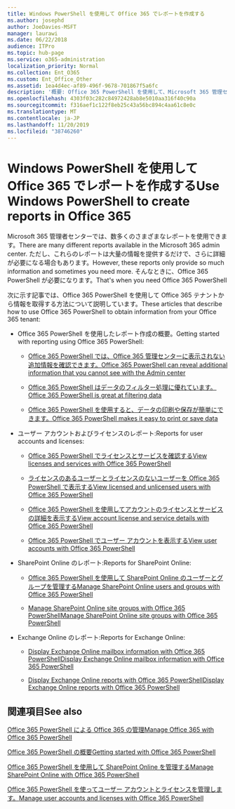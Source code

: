 ```yaml
---
title: Windows PowerShell を使用して Office 365 でレポートを作成する
ms.author: josephd
author: JoeDavies-MSFT
manager: laurawi
ms.date: 06/22/2018
audience: ITPro
ms.topic: hub-page
ms.service: o365-administration
localization_priority: Normal
ms.collection: Ent_O365
ms.custom: Ent_Office_Other
ms.assetid: 1ea4d4ec-af89-496f-9678-701867f5a6fc
description: '概要: Office 365 PowerShell を使用して、Microsoft 365 管理センターでは作成できないレポートを作成します。'
ms.openlocfilehash: 4303f03c282c84972428ab8e5010aa316f40c90a
ms.sourcegitcommit: f316aef1c122f8eb25c43a56bc894c4aa61c8e0c
ms.translationtype: MT
ms.contentlocale: ja-JP
ms.lasthandoff: 11/20/2019
ms.locfileid: "38746260"
---
```

# <a name="use-windows-powershell-to-create-reports-in-office-365"></a><span data-ttu-id="97f6e-103">Windows PowerShell を使用して Office 365 でレポートを作成する</span><span class="sxs-lookup"><span data-stu-id="97f6e-103">Use Windows PowerShell to create reports in Office 365</span></span>

<span data-ttu-id="97f6e-104">Microsoft 365 管理者センターでは、数多くのさまざまなレポートを使用できます。</span><span class="sxs-lookup"><span data-stu-id="97f6e-104">There are many different reports available in the Microsoft 365 admin center.</span></span> <span data-ttu-id="97f6e-105">ただし、これらのレポートは大量の情報を提供するだけで、さらに詳細が必要になる場合もあります。</span><span class="sxs-lookup"><span data-stu-id="97f6e-105">However, these reports only provide so much information and sometimes you need more.</span></span> <span data-ttu-id="97f6e-106">そんなときに、Office 365 PowerShell が必要になります。</span><span class="sxs-lookup"><span data-stu-id="97f6e-106">That's when you need Office 365 PowerShell</span></span>
  
<span data-ttu-id="97f6e-107">次に示す記事では、Office 365 PowerShell を使用して Office 365 テナントから情報を取得する方法について説明しています。</span><span class="sxs-lookup"><span data-stu-id="97f6e-107">These articles that describe how to use Office 365 PowerShell to obtain information from your Office 365 tenant:</span></span>
  
- <span data-ttu-id="97f6e-108">Office 365 PowerShell を使用したレポート作成の概要。</span><span class="sxs-lookup"><span data-stu-id="97f6e-108">Getting started with reporting using Office 365 PowerShell:</span></span>
    
  - [<span data-ttu-id="97f6e-109">Office 365 PowerShell では、Office 365 管理センターに表示されない追加情報を確認できます。</span><span class="sxs-lookup"><span data-stu-id="97f6e-109">Office 365 PowerShell can reveal additional information that you cannot see with the Admin center</span></span>](https://technet.microsoft.com/library/dn568034.aspx#reveal)
    
  - [<span data-ttu-id="97f6e-110">Office 365 PowerShell はデータのフィルター処理に優れています。</span><span class="sxs-lookup"><span data-stu-id="97f6e-110">Office 365 PowerShell is great at filtering data</span></span>](https://technet.microsoft.com/library/dn568034.aspx#filter)
    
  - [<span data-ttu-id="97f6e-111">Office 365 PowerShell を使用すると、データの印刷や保存が簡単にできます。</span><span class="sxs-lookup"><span data-stu-id="97f6e-111">Office 365 PowerShell makes it easy to print or save data</span></span>](https://technet.microsoft.com/library/dn568034.aspx#printsave)
    
- <span data-ttu-id="97f6e-112">ユーザー アカウントおよびライセンスのレポート:</span><span class="sxs-lookup"><span data-stu-id="97f6e-112">Reports for user accounts and licenses:</span></span>
    
  - [<span data-ttu-id="97f6e-113">Office 365 PowerShell でライセンスとサービスを確認する</span><span class="sxs-lookup"><span data-stu-id="97f6e-113">View licenses and services with Office 365 PowerShell</span></span>](view-licenses-and-services-with-office-365-powershell.md)
    
  - [<span data-ttu-id="97f6e-114">ライセンスのあるユーザーとライセンスのないユーザーを Office 365 PowerShell で表示する</span><span class="sxs-lookup"><span data-stu-id="97f6e-114">View licensed and unlicensed users with Office 365 PowerShell</span></span>](view-licensed-and-unlicensed-users-with-office-365-powershell.md)
    
  - [<span data-ttu-id="97f6e-115">Office 365 PowerShell を使用してアカウントのライセンスとサービスの詳細を表示する</span><span class="sxs-lookup"><span data-stu-id="97f6e-115">View account license and service details with Office 365 PowerShell</span></span>](view-account-license-and-service-details-with-office-365-powershell.md)
    
  - [<span data-ttu-id="97f6e-116">Office 365 PowerShell でユーザー アカウントを表示する</span><span class="sxs-lookup"><span data-stu-id="97f6e-116">View user accounts with Office 365 PowerShell</span></span>](view-user-accounts-with-office-365-powershell.md)
    
- <span data-ttu-id="97f6e-117">SharePoint Online のレポート:</span><span class="sxs-lookup"><span data-stu-id="97f6e-117">Reports for SharePoint Online:</span></span>
    
  - [<span data-ttu-id="97f6e-118">Office 365 PowerShell を使用して SharePoint Online のユーザーとグループを管理する</span><span class="sxs-lookup"><span data-stu-id="97f6e-118">Manage SharePoint Online users and groups with Office 365 PowerShell</span></span>](https://technet.microsoft.com/library/9680af2e-a965-4e62-92ee-da72105c7800.aspx)
    
  - [<span data-ttu-id="97f6e-119">Manage SharePoint Online site groups with Office 365 PowerShell</span><span class="sxs-lookup"><span data-stu-id="97f6e-119">Manage SharePoint Online site groups with Office 365 PowerShell</span></span>](https://technet.microsoft.com/library/122f4099-c78d-4cce-bab0-4343b04596ae.aspx)
    
- <span data-ttu-id="97f6e-120">Exchange Online のレポート:</span><span class="sxs-lookup"><span data-stu-id="97f6e-120">Reports for Exchange Online:</span></span>
    
  - [<span data-ttu-id="97f6e-121">Display Exchange Online mailbox information with Office 365 PowerShell</span><span class="sxs-lookup"><span data-stu-id="97f6e-121">Display Exchange Online mailbox information with Office 365 PowerShell</span></span>](https://technet.microsoft.com/library/13843002-56ca-4b75-81c5-84386522b01b.aspx)
    
  - [<span data-ttu-id="97f6e-122">Display Exchange Online reports with Office 365 PowerShell</span><span class="sxs-lookup"><span data-stu-id="97f6e-122">Display Exchange Online reports with Office 365 PowerShell</span></span>](https://technet.microsoft.com/library/4873a063-9fc4-4ed9-826a-6e935fef61d4.aspx)
    
## <a name="see-also"></a><span data-ttu-id="97f6e-123">関連項目</span><span class="sxs-lookup"><span data-stu-id="97f6e-123">See also</span></span>

[<span data-ttu-id="97f6e-124">Office 365 PowerShell による Office 365 の管理</span><span class="sxs-lookup"><span data-stu-id="97f6e-124">Manage Office 365 with Office 365 PowerShell</span></span>](manage-office-365-with-office-365-powershell.md)
  
[<span data-ttu-id="97f6e-125">Office 365 PowerShell の概要</span><span class="sxs-lookup"><span data-stu-id="97f6e-125">Getting started with Office 365 PowerShell</span></span>](getting-started-with-office-365-powershell.md)
  
[<span data-ttu-id="97f6e-126">Office 365 PowerShell を使用して SharePoint Online を管理する</span><span class="sxs-lookup"><span data-stu-id="97f6e-126">Manage SharePoint Online with Office 365 PowerShell</span></span>](manage-sharepoint-online-with-office-365-powershell.md)
  
[<span data-ttu-id="97f6e-127">Office 365 PowerShell を使ってユーザー アカウントとライセンスを管理します。</span><span class="sxs-lookup"><span data-stu-id="97f6e-127">Manage user accounts and licenses with Office 365 PowerShell</span></span>](manage-user-accounts-and-licenses-with-office-365-powershell.md)
  

